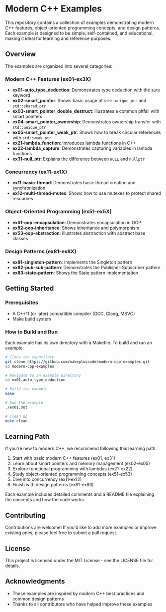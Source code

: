 # Modern C++ Examples

This repository contains a collection of examples demonstrating modern C++ features, object-oriented programming concepts, and design patterns. Each example is designed to be simple, self-contained, and educational, making it ideal for learning and reference purposes.

## Overview

The examples are organized into several categories:

### Modern C++ Features (ex01-ex3X)
- **ex01-auto_type_deduction**: Demonstrates type deduction with the `auto` keyword
- **ex02-smart_pointer**: Shows basic usage of `std::unique_ptr` and `std::shared_ptr`
- **ex03-smart_pointer_double_destruct**: Illustrates a common pitfall with smart pointers
- **ex04-smart_pointer_ownership**: Demonstrates ownership transfer with `std::unique_ptr`
- **ex05-smart_pointer_weak_ptr**: Shows how to break circular references with `std::weak_ptr`
- **ex21-lambda_function**: Introduces lambda functions in C++
- **ex22-lambda_capture**: Demonstrates capturing variables in lambda functions
- **ex31-null_ptr**: Explains the difference between `NULL` and `nullptr`

### Concurrency (ex11-ex1X)
- **ex11-basic-thread**: Demonstrates basic thread creation and synchronization
- **ex12-multi-thread-mutex**: Shows how to use mutexes to protect shared resources

### Object-Oriented Programming (ex51-ex5X)
- **ex51-oop-encapsulation**: Demonstrates encapsulation in OOP
- **ex52-oop-inheritance**: Shows inheritance and polymorphism
- **ex53-oop-abstraction**: Illustrates abstraction with abstract base classes

### Design Patterns (ex81-ex8X)
- **ex81-singleton-pattern**: Implements the Singleton pattern
- **ex82-pub-sub-pattern**: Demonstrates the Publisher-Subscriber pattern
- **ex83-state-pattern**: Shows the State pattern implementation

## Getting Started

### Prerequisites
- A C++11 (or later) compatible compiler (GCC, Clang, MSVC)
- Make build system

### How to Build and Run

Each example has its own directory with a Makefile. To build and run an example:

```bash
# Clone the repository
git clone https://github.com/makepluscode/modern-cpp-examples.git
cd modern-cpp-examples

# Navigate to an example directory
cd ex01-auto_type_deduction

# Build the example
make

# Run the example
./ex01.out

# Clean up
make clean
```

## Learning Path

If you're new to modern C++, we recommend following this learning path:

1. Start with basic modern C++ features (ex01, ex31)
2. Learn about smart pointers and memory management (ex02-ex05)
3. Explore functional programming with lambdas (ex21-ex22)
4. Study object-oriented programming concepts (ex51-ex53)
5. Dive into concurrency (ex11-ex12)
6. Finish with design patterns (ex81-ex83)

Each example includes detailed comments and a README file explaining the concepts and how the code works.

## Contributing

Contributions are welcome! If you'd like to add more examples or improve existing ones, please feel free to submit a pull request.

## License

This project is licensed under the MIT License - see the LICENSE file for details.

## Acknowledgments

- These examples are inspired by modern C++ best practices and common design patterns
- Thanks to all contributors who have helped improve these examples
